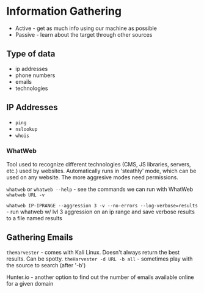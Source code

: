 # Information Gathering

* Active - get as much info using our machine as possible
* Passive - learn about the target through other sources

## Type of data
* ip addresses
* phone numbers
* emails
* technologies

## IP Addresses

* `ping`
* `nslookup`
* `whois`

### WhatWeb

Tool used to recognize different technologies (CMS, JS libraries, servers, etc.) used by websites. Automatically runs in 'steathly' mode, which can be used on any website. The more aggresive modes need permissions.

`whatweb` or `whatweb --help` - see the commands we can run with WhatWeb
`whatweb URL -v`

`whatweb IP-IPRANGE --aggression 3 -v --no-errors --log-verbose=results` - run whatweb w/ lvl 3 aggression on an ip range and save verbose results to a file named results

## Gathering Emails

`theHarvester` - comes with Kali Linux. Doesn't always return the best results. Can be spotty.
`theHarvester -d URL -b all` - sometimes play with the source to search (after '-b')

Hunter.io - another option to find out the number of emails available online for a given domain